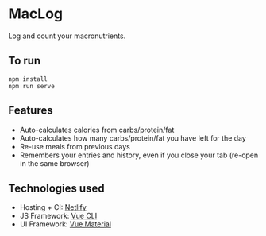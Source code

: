# MacLog
Log and count your macronutrients.

## To run
```
npm install
npm run serve
```

## Features
* Auto-calculates calories from carbs/protein/fat
* Auto-calculates how many carbs/protein/fat you have left for the day
* Re-use meals from previous days
* Remembers your entries and history, even if you close your tab (re-open in the same browser)

## Technologies used
* Hosting + CI: [Netlify](https://www.netlify.com/)
* JS Framework: [Vue CLI](https://cli.vuejs.org/)
* UI Framework: [Vue Material](https://vuematerial.io/)

